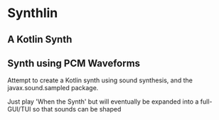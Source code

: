 # Synthlin
## A Kotlin Synth
## Synth using PCM Waveforms

Attempt to create a Kotlin synth using sound synthesis, and the javax.sound.sampled package. 

Just play 'When the Synth' but will eventually be expanded into a full-GUI/TUI so that sounds can be shaped

